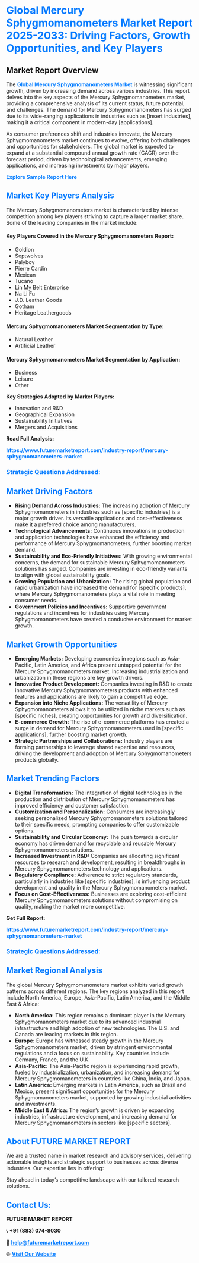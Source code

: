 <h1 style="color: #007BFF;">Global Mercury Sphygmomanometers Market Report 2025-2033: Driving Factors, Growth Opportunities, and Key Players</h1>

<section id="overview">
<h2>Market Report Overview</h2>
<p>The <a href="https://www.futuremarketreport.com/industry-report/mercury-sphygmomanometers-market" style="color: #007BFF; text-decoration: none;"><strong>Global Mercury Sphygmomanometers Market</strong></a> is witnessing significant growth, driven by increasing demand across various industries. This report delves into the key aspects of the Mercury Sphygmomanometers market, providing a comprehensive analysis of its current status, future potential, and challenges. The demand for Mercury Sphygmomanometers has surged due to its wide-ranging applications in industries such as [insert industries], making it a critical component in modern-day [applications].</p>
<p>As consumer preferences shift and industries innovate, the Mercury Sphygmomanometers market continues to evolve, offering both challenges and opportunities for stakeholders. The global market is expected to expand at a substantial compound annual growth rate (CAGR) over the forecast period, driven by technological advancements, emerging applications, and increasing investments by major players.</p>
</section>

<section id="overview">
<p><a href="https://www.futuremarketreport.com/request-sample/reportId=32560" style="color: #007BFF; text-decoration: none;"><strong>Explore Sample Report Here</strong></a></p>
</section>

<section id="key-players">
<h2 style="color: #007BFF;">Market Key Players Analysis</h2>
<p>The Mercury Sphygmomanometers market is characterized by intense competition among key players striving to capture a larger market share. Some of the leading companies in the market include:</p>
<h4>Key Players Covered in the Mercury Sphygmomanometers Report:</h4>
<ul><li>Goldion</li><li>Septwolves</li><li>Palyboy</li><li>Pierre Cardin</li><li>Mexican</li><li>Tucano</li><li>Lin My Belt Enterprise</li><li>Na Li Fu</li><li>J.D. Leather Goods</li><li>Gotham</li><li>Heritage Leathergoods</li></ul>
<h4>Mercury Sphygmomanometers Market Segmentation by Type:</h4>
<ul><li>Natural Leather</li><li>Artificial Leather</li></ul>

<h4>Mercury Sphygmomanometers Market Segmentation by Application:</h4>
<ul><li>Business</li><li>Leisure</li><li>Other</li></ul>
<p><strong>Key Strategies Adopted by Market Players:</strong></p>
<ul>
<li>Innovation and R&D</li>
<li>Geographical Expansion</li>
<li>Sustainability Initiatives</li>
<li>Mergers and Acquisitions</li>
</ul>
</section>

<section>
<p><strong>Read Full Analysis: </strong></p><a href="https://www.futuremarketreport.com/industry-report/mercury-sphygmomanometers-market" style="color: #007BFF; text-decoration: none;"><strong>https://www.futuremarketreport.com/industry-report/mercury-sphygmomanometers-market</strong></a>
<h3 style="color: #007BFF;">Strategic Questions Addressed:</h3>
</section>

<section id="driving-factors">
<h2 style="color: #007BFF;">Market Driving Factors</h2>
<ul>
<li><strong>Rising Demand Across Industries:</strong> The increasing adoption of Mercury Sphygmomanometers in industries such as [specific industries] is a major growth driver. Its versatile applications and cost-effectiveness make it a preferred choice among manufacturers.</li>
<li><strong>Technological Advancements:</strong> Continuous innovations in production and application technologies have enhanced the efficiency and performance of Mercury Sphygmomanometers, further boosting market demand.</li>
<li><strong>Sustainability and Eco-Friendly Initiatives:</strong> With growing environmental concerns, the demand for sustainable Mercury Sphygmomanometers solutions has surged. Companies are investing in eco-friendly variants to align with global sustainability goals.</li>
<li><strong>Growing Population and Urbanization:</strong> The rising global population and rapid urbanization have increased the demand for [specific products], where Mercury Sphygmomanometers plays a vital role in meeting consumer needs.</li>
<li><strong>Government Policies and Incentives:</strong> Supportive government regulations and incentives for industries using Mercury Sphygmomanometers have created a conducive environment for market growth.</li>
</ul>
</section>

<section id="growth-opportunities">
<h2 style="color: #007BFF;">Market Growth Opportunities</h2>
<ul>
<li><strong>Emerging Markets:</strong> Developing economies in regions such as Asia-Pacific, Latin America, and Africa present untapped potential for the Mercury Sphygmomanometers market. Increasing industrialization and urbanization in these regions are key growth drivers.</li>
<li><strong>Innovative Product Development:</strong> Companies investing in R&D to create innovative Mercury Sphygmomanometers products with enhanced features and applications are likely to gain a competitive edge.</li>
<li><strong>Expansion into Niche Applications:</strong> The versatility of Mercury Sphygmomanometers allows it to be utilized in niche markets such as [specific niches], creating opportunities for growth and diversification.</li>
<li><strong>E-commerce Growth:</strong> The rise of e-commerce platforms has created a surge in demand for Mercury Sphygmomanometers used in [specific applications], further boosting market growth.</li>
<li><strong>Strategic Partnerships and Collaborations:</strong> Industry players are forming partnerships to leverage shared expertise and resources, driving the development and adoption of Mercury Sphygmomanometers products globally.</li>
</ul>
</section>

<section id="trending-factors">
<h2 style="color: #007BFF;">Market Trending Factors</h2>
<ul>
<li><strong>Digital Transformation:</strong> The integration of digital technologies in the production and distribution of Mercury Sphygmomanometers has improved efficiency and customer satisfaction.</li>
<li><strong>Customization and Personalization:</strong> Consumers are increasingly seeking personalized Mercury Sphygmomanometers solutions tailored to their specific needs, prompting companies to offer customizable options.</li>
<li><strong>Sustainability and Circular Economy:</strong> The push towards a circular economy has driven demand for recyclable and reusable Mercury Sphygmomanometers solutions.</li>
<li><strong>Increased Investment in R&D:</strong> Companies are allocating significant resources to research and development, resulting in breakthroughs in Mercury Sphygmomanometers technology and applications.</li>
<li><strong>Regulatory Compliance:</strong> Adherence to strict regulatory standards, particularly in industries like [specific industries], is influencing product development and quality in the Mercury Sphygmomanometers market.</li>
<li><strong>Focus on Cost-Effectiveness:</strong> Businesses are exploring cost-efficient Mercury Sphygmomanometers solutions without compromising on quality, making the market more competitive.</li>
</ul>
</section>

<section>
<p><strong>Get Full Report: </strong></p><a href="https://www.futuremarketreport.com/industry-report/mercury-sphygmomanometers-market" style="color: #007BFF; text-decoration: none;"><strong>https://www.futuremarketreport.com/industry-report/mercury-sphygmomanometers-market</strong></a>
<h3 style="color: #007BFF;">Strategic Questions Addressed:</h3>
</section>


<section id="regional-analysis">
<h2 style="color: #007BFF;">Market Regional Analysis</h2>
<p>The global Mercury Sphygmomanometers market exhibits varied growth patterns across different regions. The key regions analyzed in this report include North America, Europe, Asia-Pacific, Latin America, and the Middle East & Africa:</p>
<ul>
<li><strong>North America:</strong> This region remains a dominant player in the Mercury Sphygmomanometers market due to its advanced industrial infrastructure and high adoption of new technologies. The U.S. and Canada are leading markets in this region.</li>
<li><strong>Europe:</strong> Europe has witnessed steady growth in the Mercury Sphygmomanometers market, driven by stringent environmental regulations and a focus on sustainability. Key countries include Germany, France, and the U.K.</li>
<li><strong>Asia-Pacific:</strong> The Asia-Pacific region is experiencing rapid growth, fueled by industrialization, urbanization, and increasing demand for Mercury Sphygmomanometers in countries like China, India, and Japan.</li>
<li><strong>Latin America:</strong> Emerging markets in Latin America, such as Brazil and Mexico, present significant opportunities for the Mercury Sphygmomanometers market, supported by growing industrial activities and investments.</li>
<li><strong>Middle East & Africa:</strong> The region’s growth is driven by expanding industries, infrastructure development, and increasing demand for Mercury Sphygmomanometers in sectors like [specific sectors].</li>
</ul>
</section>

<footer>
<h2 style="color: #007BFF;">About FUTURE MARKET REPORT</h2>
<p>We are a trusted name in market research and advisory services, delivering actionable insights and strategic support to businesses across diverse industries. Our expertise lies in offering:</p>

<p>Stay ahead in today’s competitive landscape with our tailored research solutions.</p>

<h2 style="color: #007BFF;">Contact Us:</h2>
<p><strong>FUTURE MARKET REPORT</strong></p>
<p>📞 <strong>+91 (883) 074-8030</strong></p>
<p>📧 <strong><a href="mailto:help@futuremarketreport.com" style="color: #007BFF;">help@futuremarketreport.com</a></strong></p>
<p>🌐 <strong><a href="https://www.futuremarketreport.com/" style="color: #007BFF;">Visit Our Website</a></strong></p>
</footer>